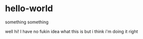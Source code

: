 # hello-world
something something

well hi! I have no fukin idea what this is but i think i'm doing it right 
